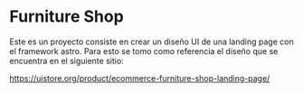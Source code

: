 # Furniture Shop

Este es un proyecto consiste en crear un diseño UI de una landing page con el framework astro. Para esto se tomo como referencia el diseño que se encuentra en el siguiente sitio:

https://uistore.org/product/ecommerce-furniture-shop-landing-page/
